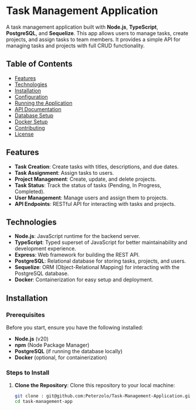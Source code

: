 # Task Management Application

A task management application built with **Node.js**, **TypeScript**, **PostgreSQL**, and **Sequelize**. This app allows users to manage tasks, create projects, and assign tasks to team members. It provides a simple API for managing tasks and projects with full CRUD functionality.

## Table of Contents

- [Features](#features)
- [Technologies](#technologies)
- [Installation](#installation)
- [Configuration](#configuration)
- [Running the Application](#running-the-application)
- [API Documentation](#api-documentation)
- [Database Setup](#database-setup)
- [Docker Setup](#docker-setup)
- [Contributing](#contributing)
- [License](#license)

## Features

- **Task Creation**: Create tasks with titles, descriptions, and due dates.
- **Task Assignment**: Assign tasks to users.
- **Project Management**: Create, update, and delete projects.
- **Task Status**: Track the status of tasks (Pending, In Progress, Completed).
- **User Management**: Manage users and assign them to projects.
- **API Endpoints**: RESTful API for interacting with tasks and projects.

## Technologies

- **Node.js**: JavaScript runtime for the backend server.
- **TypeScript**: Typed superset of JavaScript for better maintainability and development experience.
- **Express**: Web framework for building the REST API.
- **PostgreSQL**: Relational database for storing tasks, projects, and users.
- **Sequelize**: ORM (Object-Relational Mapping) for interacting with the PostgreSQL database.
- **Docker**: Containerization for easy setup and deployment.

## Installation

### Prerequisites

Before you start, ensure you have the following installed:

- **Node.js** (v20)
- **npm** (Node Package Manager)
- **PostgreSQL** (if running the database locally)
- **Docker** (optional, for containerization)

### Steps to Install

1. **Clone the Repository**:
   Clone this repository to your local machine:

   ```bash
   git clone : git@github.com:Peterzolo/Task-Management-Application.git
   cd task-management-app
